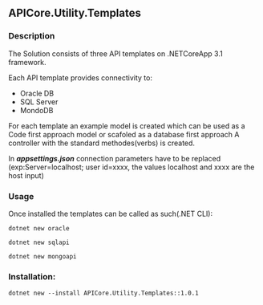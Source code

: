 ## APICore.Utility.Templates
### Description
The Solution consists of three API templates on .NETCoreApp 3.1 framework.

Each API template provides connectivity to:
* Oracle DB
* SQL Server
* MondoDB

For each template an example model is created which can be used as a Code first approach model or scafoled as a database first approach
A controller with the standard methodes(verbs) is created.

In **_appsettings.json_** connection parameters have to be replaced (exp:Server=localhost; user id=xxxx, the values localhost and xxxx are the host input)

### Usage
Once installed the templates can be called as such(.NET CLI):

`dotnet new oracle`

`dotnet new sqlapi`

`dotnet new mongoapi`

### Installation:
`dotnet new --install APICore.Utility.Templates::1.0.1`
